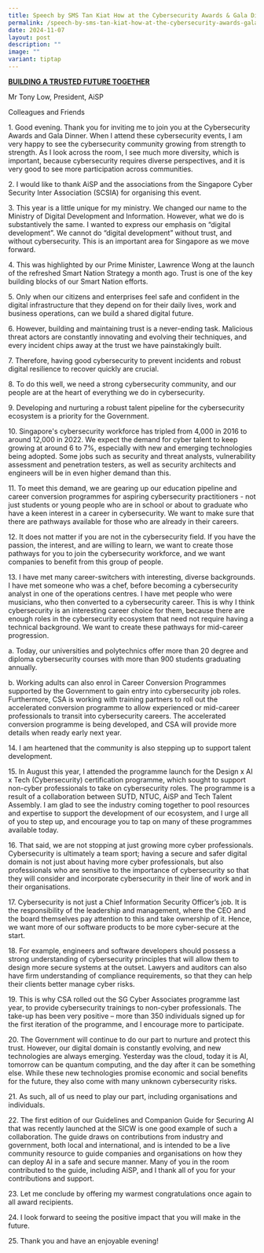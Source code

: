 ```yaml
---
title: Speech by SMS Tan Kiat How at the Cybersecurity Awards & Gala Dinner
permalink: /speech-by-sms-tan-kiat-how-at-the-cybersecurity-awards-gala-dinner/
date: 2024-11-07
layout: post
description: ""
image: ""
variant: tiptap
---
```

<p><strong><u>BUILDING A TRUSTED FUTURE TOGETHER</u></strong>
</p>
<p>Mr Tony Low, President, AiSP</p>
<p>Colleagues and Friends</p>
<p>1. Good evening. Thank you for inviting me to join you at the Cybersecurity
Awards and Gala Dinner. When I attend these cybersecurity events, I am
very happy to see the cybersecurity community growing from strength to
strength. As I look across the room, I see much more diversity, which is
important, because cybersecurity requires diverse perspectives, and it
is very good to see more participation across communities.</p>
<p>2. I would like to thank AiSP and the associations from the Singapore
Cyber Security Inter Association (SCSIA) for organising this event.</p>
<p>3. This year is a little unique for my ministry. We changed our name to
the Ministry of Digital Development and Information. However, what we do
is substantively the same. I wanted to express our emphasis on “digital
development”. We cannot do “digital development” without trust, and without
cybersecurity. This is an important area for Singapore as we move forward.</p>
<p>4. This was highlighted by our Prime Minister, Lawrence Wong at the launch
of the refreshed Smart Nation Strategy a month ago. Trust is one of the
key building blocks of our Smart Nation efforts.</p>
<p>5. Only when our citizens and enterprises feel safe and confident in the
digital infrastructure that they depend on for their daily lives, work
and business operations, can we build a shared digital future.</p>
<p>6. However, building and maintaining trust is a never-ending task. Malicious
threat actors are constantly innovating and evolving their techniques,
and every incident chips away at the trust we have painstakingly built.</p>
<p>7. Therefore, having good cybersecurity to prevent incidents and robust
digital resilience to recover quickly are crucial.</p>
<p>8. To do this well, we need a strong cybersecurity community, and our
people are at the heart of everything we do in cybersecurity.</p>
<p>9. Developing and nurturing a robust talent pipeline for the cybersecurity
ecosystem is a priority for the Government.</p>
<p>10. Singapore's cybersecurity workforce has tripled from 4,000 in 2016
to around 12,000 in 2022. We expect the demand for cyber talent to keep
growing at around 6 to 7%, especially with new and emerging technologies
being adopted. Some jobs such as security and threat analysts, vulnerability
assessment and penetration testers, as well as security architects and
engineers will be in even higher demand than this.</p>
<p>11. To meet this demand, we are gearing up our education pipeline and
career conversion programmes for aspiring cybersecurity practitioners -
not just students or young people who are in school or about to graduate
who have a keen interest in a career in cybersecurity. We want to make
sure that there are pathways available for those who are already in their
careers.</p>
<p>12. It does not matter if you are not in the cybersecurity field. If you
have the passion, the interest, and are willing to learn, we want to create
those pathways for you to join the cybersecurity workforce, and we want
companies to benefit from this group of people.</p>
<p>13. I have met many career-switchers with interesting, diverse backgrounds.
I have met someone who was a chef, before becoming a cybersecurity analyst
in one of the operations centres. I have met people who were musicians,
who then converted to a cybersecurity career. This is why I think cybersecurity
is an interesting career choice for them, because there are enough roles
in the cybersecurity ecosystem that need not require having a technical
background. We want to create these pathways for mid-career progression.</p>
<p>a. Today, our universities and polytechnics offer more than 20 degree
and diploma cybersecurity courses with more than 900 students graduating
annually.</p>
<p>b. Working adults can also enrol in Career Conversion Programmes supported
by the Government to gain entry into cybersecurity job roles. Furthermore,
CSA is working with training partners to roll out the accelerated conversion
programme to allow experienced or mid-career professionals to transit into
cybersecurity careers. The accelerated conversion programme is being developed,
and CSA will provide more details when ready early next year.</p>
<p>14. I am heartened that the community is also stepping up to support talent
development.</p>
<p>15. In August this year, I attended the programme launch for the Design
x AI x Tech (Cybersecurity) certification programme, which sought to support
non-cyber professionals to take on cybersecurity roles. The programme is
a result of a collaboration between SUTD, NTUC, AiSP and Tech Talent Assembly.
I am glad to see the industry coming together to pool resources and expertise
to support the development of our ecosystem, and I urge all of you to step
up, and encourage you to tap on many of these programmes available today.</p>
<p>16. That said, we are not stopping at just growing more cyber professionals.
Cybersecurity is ultimately a team sport; having a secure and safer digital
domain is not just about having more cyber professionals, but also professionals
who are sensitive to the importance of cybersecurity so that they will
consider and incorporate cybersecurity in their line of work and in their
organisations.</p>
<p>17. Cybersecurity is not just a Chief Information Security Officer’s job.
It is the responsibility of the leadership and management, where the CEO
and the board themselves pay attention to this and take ownership of it.
Hence, we want more of our software products to be more cyber-secure at
the start.</p>
<p>18. For example, engineers and software developers should possess a strong
understanding of cybersecurity principles that will allow them to design
more secure systems at the outset. Lawyers and auditors can also have firm
understanding of compliance requirements, so that they can help their clients
better manage cyber risks.</p>
<p>19. This is why CSA rolled out the SG Cyber Associates programme last
year, to provide cybersecurity trainings to non-cyber professionals. The
take-up has been very positive – more than 350 individuals signed up for
the first iteration of the programme, and I encourage more to participate.</p>
<p>20. The Government will continue to do our part to nurture and protect
this trust. However, our digital domain is constantly evolving, and new
technologies are always emerging. Yesterday was the cloud, today it is
AI, tomorrow can be quantum computing, and the day after it can be something
else. While these new technologies promise economic and social benefits
for the future, they also come with many unknown cybersecurity risks.</p>
<p>21. As such, all of us need to play our part, including organisations
and individuals.</p>
<p>22. The first edition of our Guidelines and Companion Guide for Securing
AI that was recently launched at the SICW is one good example of such a
collaboration. The guide draws on contributions from industry and government,
both local and international, and is intended to be a live community resource
to guide companies and organisations on how they can deploy AI in a safe
and secure manner. Many of you in the room contributed to the guide, including
AiSP, and I thank all of you for your contributions and support.</p>
<p>23. Let me conclude by offering my warmest congratulations once again
to all award recipients.</p>
<p>24. I look forward to seeing the positive impact that you will make in
the future.</p>
<p>25. Thank you and have an enjoyable evening!</p>